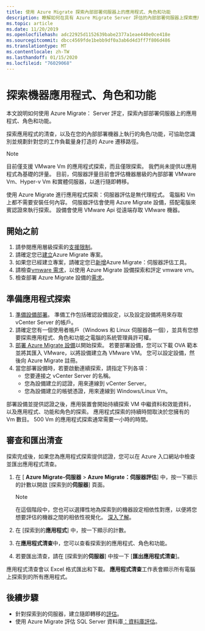 ```yaml
---
title: 使用 Azure Migrate 探索內部部署伺服器上的應用程式、角色和功能
description: 瞭解如何在具有 Azure Migrate Server 評估的內部部署伺服器上探索應用程式、角色和功能。
ms.topic: article
ms.date: 11/20/2019
ms.openlocfilehash: adc22925d1152639babe2377a1eae440e0ce418e
ms.sourcegitcommit: dbcc4569fde1bebb9df0a3ab6d4d3ff7f806d486
ms.translationtype: MT
ms.contentlocale: zh-TW
ms.lasthandoff: 01/15/2020
ms.locfileid: "76029068"
---
```

# <a name="discover-machine-apps-roles-and-features"></a>探索機器應用程式、角色和功能

本文說明如何使用 Azure Migrate： Server 評定，探索內部部署伺服器上的應用程式、角色和功能。

探索應用程式的清查，以及在您的內部部署機器上執行的角色/功能，可協助您識別並規劃針對您的工作負載量身打造的 Azure 遷移路徑。

> [!NOTE]
> 目前僅支援 VMware Vm 的應用程式探索，而且僅限探索。 我們尚未提供以應用程式為基礎的評量。  目前，伺服器評量目前會評估機器層級的內部部署 VMware Vm、Hyper-v Vm 和實體伺服器，以進行隨即轉移。

使用 Azure Migrate 進行應用程式探索：伺服器評估是無代理程式。 電腦和 Vm 上都不需要安裝任何內容。 伺服器評估會使用 Azure Migrate 設備，搭配電腦來賓認證來執行探索。 設備會使用 VMware Api 從遠端存取 VMware 機器。


## <a name="before-you-start"></a>開始之前

1. 請參閱應用層級探索的[支援限制](migrate-support-matrix-vmware.md#application-discovery)。
2. 請確定您已[建立](how-to-add-tool-first-time.md)Azure Migrate 專案。
3. 如果您已經建立專案，請確定您已[新增](how-to-assess.md)Azure Migrate：伺服器評估工具。
4. 請檢查[vmware 需求](migrate-support-matrix-vmware.md#vmware-requirements)，以使用 Azure Migrate 設備探索和評定 vmware vm。
4. 檢查部署 Azure Migrate 設備的[需求](migrate-appliance.md)。

## <a name="prepare-for-app-discovery"></a>準備應用程式探索

1. [準備設備部署](tutorial-prepare-vmware.md)。 準備工作包括確認設備設定，以及設定設備將用來存取 vCenter Server 的帳戶。
2. 請確定您有一個使用者帳戶（Windows 和 Linux 伺服器各一個），並具有您想要探索應用程式、角色和功能之電腦的系統管理員許可權。
3. [部署 Azure Migrate 設備](how-to-set-up-appliance-vmware.md)以開始探索。 若要部署設備，您可以下載 OVA 範本並將其匯入 VMware，以將設備建立為 VMware VM。 您可以設定設備，然後向 Azure Migrate 註冊。
2. 當您部署設備時，若要啟動連續探索，請指定下列各項：
    - 您要連接之 vCenter Server 的名稱。
    - 您為設備建立的認證，用來連線到 vCenter Server。
    - 您為設備建立的帳號憑證，用來連線到 Windows/Linux Vm。

部署設備並提供認證之後，應用裝置會開始持續探索 VM 中繼資料和效能資料，以及應用程式、功能和角色的探索。  應用程式探索的持續時間取決於您擁有的 Vm 數目。 500 Vm 的應用程式探索通常需要一小時的時間。

## <a name="review-and-export-the-inventory"></a>審查和匯出清查

探索完成後，如果您為應用程式探索提供認證，您可以在 Azure 入口網站中檢查並匯出應用程式清查。

1. 在 [ **Azure Migrate-伺服器** > **Azure Migrate：伺服器評估**] 中，按一下顯示的計數以開啟 [探索到的**伺服器**] 頁面。

    > [!NOTE]
    > 在這個階段中，您也可以選擇性地為探索到的機器設定相依性對應，以便將您想要評估的機器之間的相依性視覺化。 [深入了解](how-to-create-group-machine-dependencies.md)。

2. 在 [探索到的**應用程式**] 中，按一下顯示的計數。
3. 在**應用程式清查**中，您可以查看探索到的應用程式、角色和功能。
4. 若要匯出清查，請在 [探索到的**伺服器**] 中按一下 [**匯出應用程式清查**]。

應用程式清查會以 Excel 格式匯出和下載。 **應用程式清查**工作表會顯示所有電腦上探索到的所有應用程式。

## <a name="next-steps"></a>後續步驟

- 針對探索到的伺服器，建立隨即轉移的[評估](how-to-create-assessment.md)。
- 使用 Azure Migrate 評估 SQL Server 資料庫[：資料庫評估](https://docs.microsoft.com/sql/dma/dma-assess-sql-data-estate-to-sqldb?view=sql-server-2017)。
